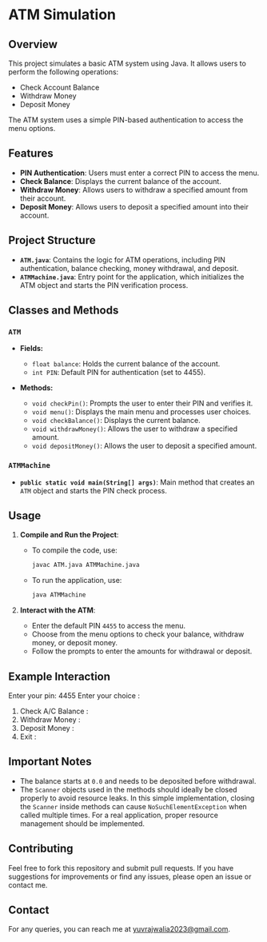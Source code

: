 # ATM Simulation

## Overview

This project simulates a basic ATM system using Java. It allows users to perform the following operations:
- Check Account Balance
- Withdraw Money
- Deposit Money

The ATM system uses a simple PIN-based authentication to access the menu options.

## Features

- **PIN Authentication**: Users must enter a correct PIN to access the menu.
- **Check Balance**: Displays the current balance of the account.
- **Withdraw Money**: Allows users to withdraw a specified amount from their account.
- **Deposit Money**: Allows users to deposit a specified amount into their account.

## Project Structure

- **`ATM.java`**: Contains the logic for ATM operations, including PIN authentication, balance checking, money withdrawal, and deposit.
- **`ATMMachine.java`**: Entry point for the application, which initializes the ATM object and starts the PIN verification process.

## Classes and Methods

### `ATM`

- **Fields:**
  - `float balance`: Holds the current balance of the account.
  - `int PIN`: Default PIN for authentication (set to 4455).

- **Methods:**
  - `void checkPin()`: Prompts the user to enter their PIN and verifies it.
  - `void menu()`: Displays the main menu and processes user choices.
  - `void checkBalance()`: Displays the current balance.
  - `void withdrawMoney()`: Allows the user to withdraw a specified amount.
  - `void depositMoney()`: Allows the user to deposit a specified amount.

### `ATMMachine`

- **`public static void main(String[] args)`**: Main method that creates an `ATM` object and starts the PIN check process.

## Usage

1. **Compile and Run the Project**: 
   - To compile the code, use:
     ```bash
     javac ATM.java ATMMachine.java
     ```
   - To run the application, use:
     ```bash
     java ATMMachine
     ```

2. **Interact with the ATM**:
   - Enter the default PIN `4455` to access the menu.
   - Choose from the menu options to check your balance, withdraw money, or deposit money.
   - Follow the prompts to enter the amounts for withdrawal or deposit.

## Example Interaction

Enter your pin: 4455 Enter your choice :

1. Check A/C Balance :
2. Withdraw Money :
3. Deposit Money :
4. Exit :


## Important Notes

- The balance starts at `0.0` and needs to be deposited before withdrawal.
- The `Scanner` objects used in the methods should ideally be closed properly to avoid resource leaks. In this simple implementation, closing the `Scanner` inside methods can cause `NoSuchElementException` when called multiple times. For a real application, proper resource management should be implemented.

## Contributing

Feel free to fork this repository and submit pull requests. If you have suggestions for improvements or find any issues, please open an issue or contact me.


## Contact

For any queries, you can reach me at yuvrajwalia2023@gmail.com.


